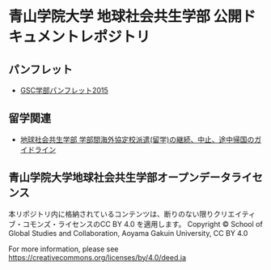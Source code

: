 # 青山学院大学 地球社会共生学部 公開ドキュメントレポジトリ


## パンフレット
- [GSC学部パンフレット2015](https://github.com/gsc-aoyama/docs4gsc/blob/master/AoyamaGSC_Brochure2015.pdf)

## 留学関連
- [地球社会共生学部 学部間海外協定校派遣(留学)の継続、中止、途中帰国のガイドライン](https://github.com/gsc-aoyama/docs4gsc/blob/master/study-abroad-guideline-01.pdf)


## 青山学院大学地球社会共生学部オープンデータライセンス

本リポジトリ内に格納されているコンテンツは、断りのない限りクリエイティブ・コモンズ・ライセンスのCC BY 4.0 を適用します。
Copyright © School of Global Studies and Collaboration, Aoyama Gakuin University, CC BY 4.0

For more information, please see
<https://creativecommons.org/licenses/by/4.0/deed.ja>
